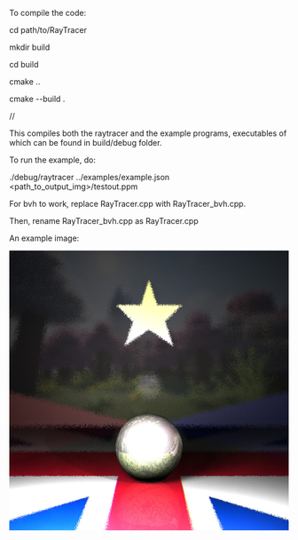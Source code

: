 To compile the code:

cd path/to/RayTracer

mkdir build

cd build

cmake ..

cmake --build .

//

This compiles both the raytracer and the example programs, executables of which can be found in build/debug folder.

To run the example, do:

./debug/raytracer ../examples/example.json <path_to_output_img>/testout.ppm

For bvh to work, replace RayTracer.cpp with RayTracer_bvh.cpp.

Then, rename RayTracer_bvh.cpp as RayTracer.cpp

An example image:

![alt text](https://github.com/Zspirates96/RayTracer/blob/main/final.jpg?raw=true)
